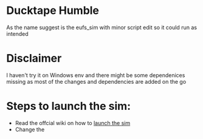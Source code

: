 # Ducktape Humble
 As the name suggest is the eufs_sim with minor script edit so it could run as intended 
# Disclaimer 
I haven't try it on Windows env and there might be some dependenices missing as most of the changes and dependencies are added on the go
# Steps to launch the sim:
- Read the offcial wiki on how to [launch the sim](https://gitlab.com/eufs/eufs_sim/-/wikis/Getting-Started-Guide) 
- Change the 
